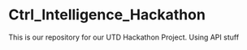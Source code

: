 # Ctrl_Intelligence_Hackathon
This is our repository for our UTD Hackathon Project.
Using API stuff
